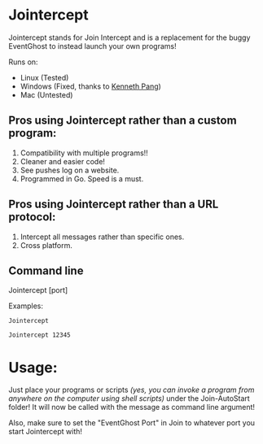 # Jointercept
Jointercept stands for Join Intercept and is a replacement for the buggy EventGhost to instead launch your own programs!

Runs on:
- Linux (Tested)
- Windows (Fixed, thanks to [Kenneth Pang](https://plus.google.com/u/0/+KennethPang))
- Mac (Untested)

## Pros using Jointercept rather than a custom program:
1. Compatibility with multiple programs!!
2. Cleaner and easier code!
3. See pushes log on a website.
4. Programmed in Go. Speed is a must.
## Pros using Jointercept rather than a URL protocol:
1. Intercept all messages rather than specific ones.
2. Cross platform.

## Command line
Jointercept [port]

Examples:
```
Jointercept
```
```
Jointercept 12345
```

# Usage:
Just place your programs or scripts _(yes, you can invoke a program from anywhere on the computer using shell scripts)_ under the Join-AutoStart folder! It will now be called with the message as command line argument!

Also, make sure to set the "EventGhost Port" in Join to whatever port you start Jointercept with!
